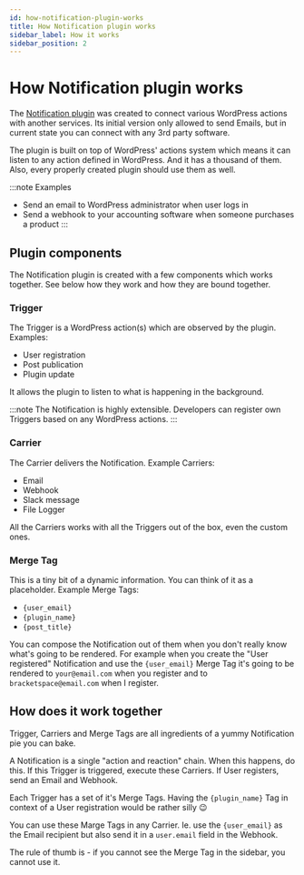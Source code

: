 ```yaml
---
id: how-notification-plugin-works
title: How Notification plugin works
sidebar_label: How it works
sidebar_position: 2
---
```


# How Notification plugin works

The [Notification plugin](https://wordpress.org/plugins/notification/) was created to connect various WordPress actions with another services. Its initial version only allowed to send Emails, but in current state you can connect with any 3rd party software.

The plugin is built on top of WordPress' actions system which means it can listen to any action defined in WordPress. And it has a thousand of them. Also, every properly created plugin should use them as well.

:::note Examples
* Send an email to WordPress administrator when user logs in
* Send a webhook to your accounting software when someone purchases a product
:::

## Plugin components

The Notification plugin is created with a few components which works together. See below how they work and how they are bound together.

### Trigger

The Trigger is a WordPress action\(s\) which are observed by the plugin. Examples:

* User registration
* Post publication
* Plugin update

It allows the plugin to listen to what is happening in the background.

:::note
The Notification is highly extensible. Developers can register own Triggers based on any WordPress actions.
:::

### Carrier

The Carrier delivers the Notification. Example Carriers:

* Email
* Webhook
* Slack message
* File Logger

All the Carriers works with all the Triggers out of the box, even the custom ones.

### Merge Tag

This is a tiny bit of a dynamic information. You can think of it as a placeholder. Example Merge Tags:

* `{user_email}`
* `{plugin_name}`
* `{post_title}`

You can compose the Notification out of them when you don't really know what's going to be rendered. For example when you create the "User registered" Notification and use the `{user_email}` Merge Tag it's going to be rendered to `your@email.com` when you register and to `bracketspace@email.com` when I register.

## How does it work together

Trigger, Carriers and Merge Tags are all ingredients of a yummy Notification pie you can bake.

A Notification is a single "action and reaction" chain. When this happens, do this. If this Trigger is triggered, execute these Carriers. If User registers, send an Email and Webhook.

Each Trigger has a set of it's Merge Tags. Having the `{plugin_name}` Tag in context of a User registration would be rather silly 😉

You can use these Marge Tags in any Carrier. Ie. use the `{user_email}` as the Email recipient but also send it in a `user.email` field in the Webhook.

The rule of thumb is - if you cannot see the Merge Tag in the sidebar, you cannot use it.

